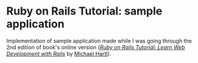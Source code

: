 # Ruby on Rails Tutorial: sample application

Implementation of sample application made while I was going through the 2nd edition of book's online version
([*Ruby on Rails Tutorial: Learn Web Development with Rails*](http://railstutorial.org/)
by [Michael Hartl](http://michaelhartl.com/)).
